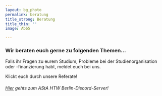 ```yaml
---
layout: bg_photo
permalink: beratung
title_strong: Beratung
title_thin: ''
image: Abb5

---
```

### Wir beraten euch gerne zu folgenden Themen...

Falls ihr Fragen zu eurem Studium, Probleme bei der Studienorganisation oder -finanzierung habt, meldet euch bei uns.

Klickt euch durch unsere Referate!

###### [Hier](https://discord.com/invite/B695Bgn) gehts zum AStA HTW Berlin-Discord-Server!